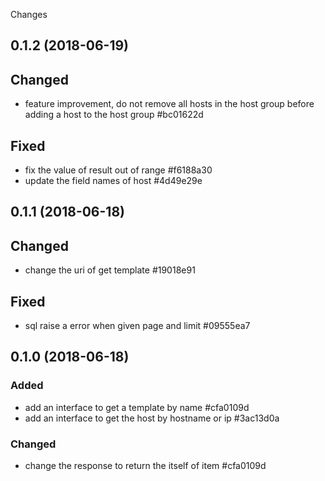 Changes

## 0.1.2 (2018-06-19)

## Changed
- feature improvement, do not remove all hosts in the host group before adding
  a host to the host group #bc01622d

## Fixed
- fix the value of result out of range #f6188a30
- update the field names of host #4d49e29e

## 0.1.1 (2018-06-18)

## Changed
- change the uri of get template #19018e91

## Fixed
- sql raise a error when given page and limit #09555ea7

## 0.1.0 (2018-06-18)

### Added
- add an interface to get a template by name #cfa0109d
- add an interface to get the host by hostname or ip #3ac13d0a

### Changed
- change the response to return the itself of item #cfa0109d
